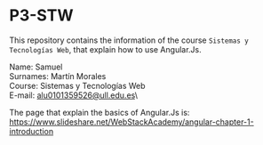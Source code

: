 # P3-STW
This repository contains the information of the course `Sistemas y Tecnologías Web`, that explain how to use Angular.Js.

Name: Samuel\
Surnames: Martín Morales\
Course: Sistemas y Tecnologías Web\
E-mail: alu0101359526@ull.edu.es\

The page that explain the basics of Angular.Js is: https://www.slideshare.net/WebStackAcademy/angular-chapter-1-introduction
